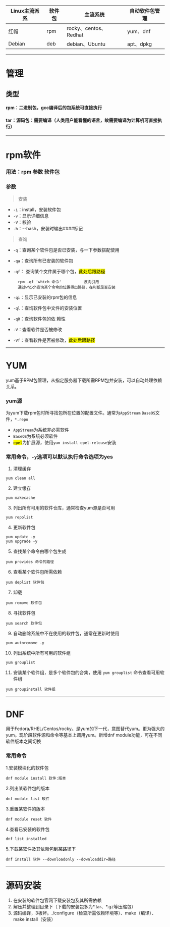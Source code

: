 | Linux主流派系 | 软件包 | 主流系统                | 自动软件包管理  |
| --------- | --- | ------------------- | -------- |
| 红帽        | rpm | rocky、centos、Redhat | yum、dnf  |
| Debian    | deb | debian、Ubuntu       | apt、dpkg |

---
# 管理
## 类型
#### rpm：二进制包，gcc编译后的包系统可直接执行
#### tar：源码包：需要编译（人类用户能看懂的语言，故需要编译为计算机可直接执行）

---
# rpm软件
### 用法：rpm   参数  软件包
### 参数
> 安装
- `-i`：install，安装软件包
- `-v`：显示详细信息
- `-V`：校验 
- `-h`：--hash，安装时输出####标记 
> 查询
- `-q`：查询某个软件包是否已安装，与一下参数搭配使用
- `-qa`：查询所有已安装的软件包
- `-qf`： 查询某个文件属于哪个包，<mark>此处后跟路径</mark>
 
		rpm -qf 'which 命令'          反向引用
		通过which查询某个命令的位置得出路径，在判断是否安装
- `-qi`：显示已安装的rpm包的信息
- `-ql`：查询软件包中文件的安装位置
- `-qR`：查询软件包的依 赖性  
- `-V`：查看软件是否被修改
- `-Vf`：查看软件是否被修改，<mark>此处后跟路径</mark>
---
# YUM
yum基于RPM包管理，从指定服务器下载所需RPM包并安装，可以自动处理依赖关系。
### yum源
为yum下载rpm包时所寻找包所在位置的配置文件。通常为`AppStream` `BaseOS`文件，`*.repo`
- `AppStream`为系统非必需软件
- `BaseOS`为系统必须软件
- <mark>`epel`</mark>为扩展源，使用`yum install epel-release`安装

### 常用命令，`-y`选项可以默认执行命令选项为yes

1. 清理缓存

```
yum clean all
```

2. 建立缓存
```
yum makecache
```
3. 列出所有可用的软件仓库，通常检查yum源是否可用
```
yum repolist
```
4. 更新软件包
```
yum update -y
yum upgrade -y 
```
5. 查找某个命令由哪个包生成
```
yum provides 命令的路径
```
6. 查看某个软件包所需依赖
```
yum deplist 软件包
```
7. 卸载
```
yum remove 软件包
```
8. 寻找软件包
```
yum search 软件包
```
9. 自动删除系统中不在使用的软件包，通常在更新时使用
```
yum autoremove -y
```
10. 列出系统中所有可用的软件组
```
yum grouplist
```
11. 安装某个软件组，是多个软件包的合集，使用 `yum grouplist` 命令查看可用软件组
```
yum groupinstall 软件组
```
---
# DNF

用于Fedora/RHEL/Centos/rocky。是yum的下一代，意图替代yum。更为强大的yum。现阶段软件源和命令等基本上调用yum。新增dnf module功能，可在不同软件版本之间切换

### 常用命令

1.安装模块化的软件包

```shell
dnf module install 软件:版本
```

2.列出某软件包的版本

```shell
dnf module list 软件
```

3.重置某软件的版本

```shell
dnf module reset 软件
```

4.查看已安装的软件包

```shell
dnf list installed
```

5.下载某软件及其依赖包到某路径下

```shell
dnf install 软件 --downloadonly --downloaddir=路径
```
---
# 源码安装
1. 在安装的软件包官网下载安装包及其所需依赖
2. 解压并整理到目录下（下载的安装包多为*.tar、*.gz等压缩包）
3. 源码编译，3板斧。./configure（检查所需依赖环境等）、make（编译）、make install（安装）
	











